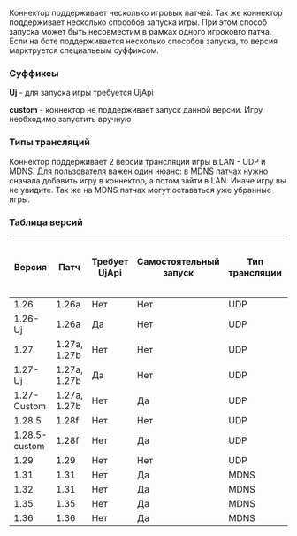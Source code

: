 Коннектор поддерживает несколько игровых патчей. Так же коннектор поддерживает несколько способов запуска игры. При этом
способ запуска может
быть несовместим в рамках одного игроковго
патча. Если на боте поддерживается несколько способов запуска, то версия марктруется специальеым суффиксом.

### Суффиксы

**Uj** - для запуска игры требуется UjApi

**custom** - коннектор не поддерживает запуск данной версии. Игру необходимо запустить вручную

### Типы трансляций

Коннектор поддерживает 2 версии трансляции игры в LAN - UDP и MDNS. Для пользователя важен один нюанс: в MDNS патчах
нужно сначала добавить игру в коннектор, а потом зайти в LAN. Иначе игру вы не увидите. Так же на MDNS патчах могут
оставаться уже убранные игры.

### Таблица версий

| Версия        | Патч         | Требует UjApi | Самостоятельный запуск | Тип трансляции | Блокировка карты из-за семантических ошибок | Блокировка карты из-за кастомных нативок |
|---------------|--------------|---------------|------------------------|----------------|---------------------------------------------|------------------------------------------|
| 1.26          | 1.26a        | Нет           | Нет                    | UDP            | Нет                                         | Да                                       |
| 1.26-Uj       | 1.26a        | Да            | Нет                    | UDP            | Да                                          | Да                                       | 
| 1.27          | 1.27a, 1.27b | Нет           | Нет                    | UDP            | Нет                                         | Да                                       | 
| 1.27-Uj       | 1.27a, 1.27b | Да            | Нет                    | UDP            | Да                                          | Да                                       |
| 1.27-Custom   | 1.27a, 1.27b | Нет           | Да                     | UDP            | Нет                                         | Нет                                      |
| 1.28.5        | 1.28f        | Нет           | Нет                    | UDP            | Да                                          | Да                                       |
| 1.28.5-custom | 1.28f        | Нет           | Да                     | UDP            | Нет                                         | Нет                                      |
| 1.29          | 1.29         | Нет           | Нет                    | UDP            | Нет                                         | Нет                                      |
| 1.31          | 1.31         | Нет           | Да                     | MDNS           | Нет                                         | Нет                                      |
| 1.32          | 1.31         | Нет           | Да                     | MDNS           | Нет                                         | Нет                                      |
| 1.35          | 1.35         | Нет           | Да                     | MDNS           | Нет                                         | Нет                                      |
| 1.36          | 1.36         | Нет           | Да                     | MDNS           | Нет                                         | Нет                                      |


